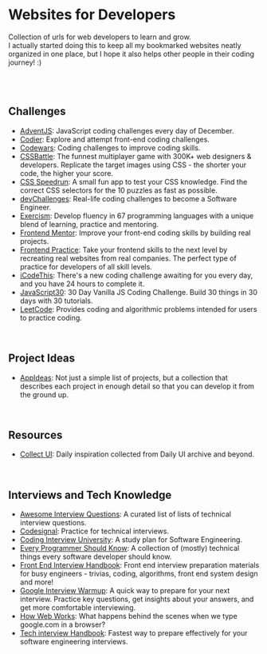 # Websites for Developers
Collection of urls for web developers to learn and grow.
<br>
I actually started doing this to keep all my bookmarked websites neatly organized in one place, but I hope it also helps other people in their coding journey! :)

<br>
<br>


## Challenges
* [AdventJS](https://adventjs.dev/): JavaScript coding challenges every day of December.
* [Codier](https://codier.io/): Explore and attempt front-end coding challenges.
* [Codewars](https://www.codewars.com/): Coding challenges to improve coding skills.
* [CSSBattle](https://cssbattle.dev/): The funnest multiplayer game with 300K+ web designers & developers. Replicate the target images using CSS - the shorter your code, the higher your score.
* [CSS Speedrun](https://css-speedrun.netlify.app/): A small fun app to test your CSS knowledge. Find the correct CSS selectors for the 10 puzzles as fast as possible.
* [devChallenges](https://devchallenges.io/challenges): Real-life coding challenges to become a Software Engineer.
* [Exercism](https://exercism.org/): Develop fluency in 67 programming languages with a unique blend of learning, practice and mentoring.
* [Frontend Mentor](https://www.frontendmentor.io/): Improve your front-end coding skills by building real projects.
* [Frontend Practice](https://www.frontendpractice.com/): Take your frontend skills to the next level by recreating real websites from real companies. The perfect type of practice for developers of all skill levels.
* [iCodeThis](https://icodethis.com/): There's a new coding challenge awaiting for you every day, and you have 24 hours to complete it.
* [JavaScript30](https://javascript30.com/): 30 Day Vanilla JS Coding Challenge. Build 30 things in 30 days with 30 tutorials.
* [LeetCode](https://leetcode.com/explore/): Provides coding and algorithmic problems intended for users to practice coding.

<br>

## Project Ideas
* [AppIdeas](https://github.com/florinpop17/app-ideas): Not just a simple list of projects, but a collection that describes each project in enough detail so that you can develop it from the ground up.

<br>

## Resources
* [Collect UI](https://collectui.com/challenges): Daily inspiration collected from Daily UI archive and beyond.

<br>

## Interviews and Tech Knowledge
* [Awesome Interview Questions](https://github.com/DopplerHQ/awesome-interview-questions): A curated list of lists of technical interview questions.
* [Codesignal](https://codesignal.com/developers/): Practice for technical interviews.
* [Coding Interview University](https://github.com/jwasham/coding-interview-university): A study plan for Software Engineering.
* [Every Programmer Should Know](https://github.com/mtdvio/every-programmer-should-know): A collection of (mostly) technical things every software developer should know.
* [Front End Interview Handbook](https://www.frontendinterviewhandbook.com/): Front end interview preparation materials for busy engineers - trivias, coding, algorithms, front end system design and more!
* [Google Interview Warmup](https://grow.google/certificates/interview-warmup/): A quick way to prepare for your next interview. Practice key questions, get insights about your answers, and get more comfortable interviewing.
* [How Web Works](https://github.com/vasanthk/how-web-works): What happens behind the scenes when we type google.com in a browser?
* [Tech interview Handbook](https://www.techinterviewhandbook.org/): Fastest way to prepare effectively for your software engineering interviews.
